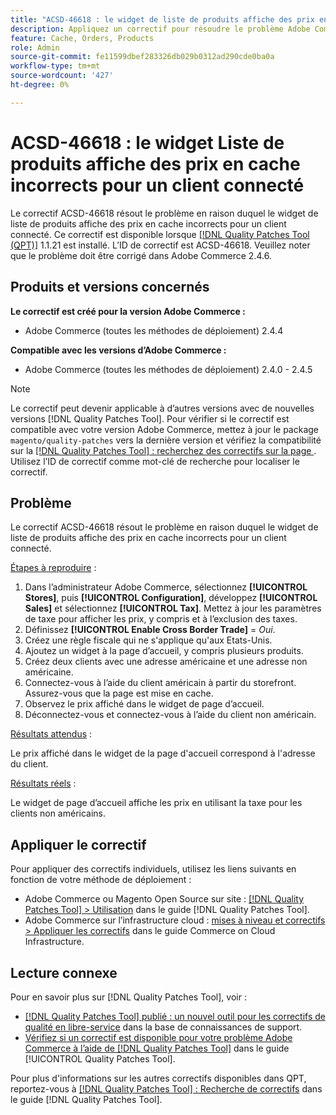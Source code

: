 ```yaml
---
title: "ACSD-46618 : le widget de liste de produits affiche des prix en cache incorrects pour le client connecté"
description: Appliquez un correctif pour résoudre le problème Adobe Commerce en raison duquel le widget de liste de produits affiche des prix en cache incorrects pour un client connecté.
feature: Cache, Orders, Products
role: Admin
source-git-commit: fe11599dbef283326db029b0312ad290cde0ba0a
workflow-type: tm+mt
source-wordcount: '427'
ht-degree: 0%

---
```


# ACSD-46618 : le widget Liste de produits affiche des prix en cache incorrects pour un client connecté

Le correctif ACSD-46618 résout le problème en raison duquel le widget de liste de produits affiche des prix en cache incorrects pour un client connecté. Ce correctif est disponible lorsque [[!DNL Quality Patches Tool (QPT)]](https://experienceleague.adobe.com/docs/commerce-knowledge-base/kb/announcements/commerce-announcements/magento-quality-patches-released-new-tool-to-self-serve-quality-patches.html) 1.1.21 est installé. L’ID de correctif est ACSD-46618. Veuillez noter que le problème doit être corrigé dans Adobe Commerce 2.4.6.

## Produits et versions concernés

**Le correctif est créé pour la version Adobe Commerce :**
* Adobe Commerce (toutes les méthodes de déploiement) 2.4.4

**Compatible avec les versions d’Adobe Commerce :**
* Adobe Commerce (toutes les méthodes de déploiement) 2.4.0 - 2.4.5

>[!NOTE]
>
>Le correctif peut devenir applicable à d’autres versions avec de nouvelles versions [!DNL Quality Patches Tool]. Pour vérifier si le correctif est compatible avec votre version Adobe Commerce, mettez à jour le package `magento/quality-patches` vers la dernière version et vérifiez la compatibilité sur la [[!DNL Quality Patches Tool] : recherchez des correctifs sur la page ](https://experienceleague.adobe.com/tools/commerce-quality-patches/index.html). Utilisez l’ID de correctif comme mot-clé de recherche pour localiser le correctif.

## Problème

Le correctif ACSD-46618 résout le problème en raison duquel le widget de liste de produits affiche des prix en cache incorrects pour un client connecté.

<u>Étapes à reproduire</u> :

1. Dans l’administrateur Adobe Commerce, sélectionnez **[!UICONTROL Stores]**, puis **[!UICONTROL Configuration]**, développez **[!UICONTROL Sales]** et sélectionnez **[!UICONTROL Tax]**. Mettez à jour les paramètres de taxe pour afficher les prix, y compris et à l’exclusion des taxes.
1. Définissez **[!UICONTROL Enable Cross Border Trade]** = _Oui_.
1. Créez une règle fiscale qui ne s&#39;applique qu&#39;aux Etats-Unis.
1. Ajoutez un widget à la page d’accueil, y compris plusieurs produits.
1. Créez deux clients avec une adresse américaine et une adresse non américaine.
1. Connectez-vous à l’aide du client américain à partir du storefront. Assurez-vous que la page est mise en cache.
1. Observez le prix affiché dans le widget de page d’accueil.
1. Déconnectez-vous et connectez-vous à l’aide du client non américain.

<u>Résultats attendus</u> :

Le prix affiché dans le widget de la page d&#39;accueil correspond à l&#39;adresse du client.

<u>Résultats réels</u> :

Le widget de page d’accueil affiche les prix en utilisant la taxe pour les clients non américains.

## Appliquer le correctif

Pour appliquer des correctifs individuels, utilisez les liens suivants en fonction de votre méthode de déploiement :

* Adobe Commerce ou Magento Open Source sur site : [[!DNL Quality Patches Tool] > Utilisation](/help/tools/quality-patches-tool/usage.md) dans le guide [!DNL Quality Patches Tool].
* Adobe Commerce sur l’infrastructure cloud : [mises à niveau et correctifs > Appliquer les correctifs](https://experienceleague.adobe.com/docs/commerce-cloud-service/user-guide/develop/upgrade/apply-patches.html) dans le guide Commerce on Cloud Infrastructure.

## Lecture connexe

Pour en savoir plus sur [!DNL Quality Patches Tool], voir :

* [[!DNL Quality Patches Tool] publié : un nouvel outil pour les correctifs de qualité en libre-service](https://experienceleague.adobe.com/en/docs/commerce-knowledge-base/kb/announcements/commerce-announcements/magento-quality-patches-released-new-tool-to-self-serve-quality-patches) dans la base de connaissances de support.
* [Vérifiez si un correctif est disponible pour votre problème Adobe Commerce à l’aide de  [!DNL Quality Patches Tool]](/help/tools/quality-patches-tool/patches-available-in-qpt/check-patch-for-magento-issue-with-magento-quality-patches.md) dans le guide [!UICONTROL Quality Patches Tool].


Pour plus d&#39;informations sur les autres correctifs disponibles dans QPT, reportez-vous à [[!DNL Quality Patches Tool] : Recherche de correctifs](https://experienceleague.adobe.com/tools/commerce-quality-patches/index.html) dans le guide [!DNL Quality Patches Tool].
